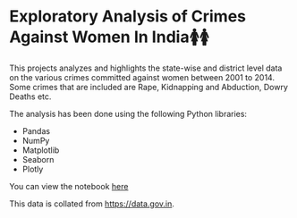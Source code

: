 # Exploratory Analysis of Crimes Against Women In India🚺🚺
  
This projects analyzes and highlights the state-wise and district level data on the various crimes committed against women between 2001 to 2014. Some crimes that are included are Rape, Kidnapping and Abduction, Dowry Deaths etc.   
  
The analysis has been done using the following Python libraries:
- Pandas
- NumPy
- Matplotlib
- Seaborn
- Plotly

You can view the notebook [here](https://nbviewer.org/github/mohits0631/Crimes-against-Women-in-India/blob/master/crimes-against-women.ipynb)

This data is collated from https://data.gov.in.
